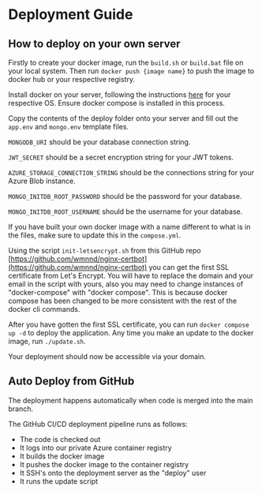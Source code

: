 # Deployment Guide

## How to deploy on your own server

Firstly to create your docker image, run the `build.sh` or `build.bat` file on your local system. Then run `docker push {image name}` to push the image to docker hub or your respective registry.

Install docker on your server, following the instructions [here](https://docs.docker.com/engine/install/) for your respective OS. Ensure docker compose is installed in this process.

Copy the contents of the deploy folder onto your server and fill out the `app.env` and `mongo.env` template files.

`MONGODB_URI` should be your database connection string.

`JWT_SECRET` should be a secret encryption string for your JWT tokens.

`AZURE_STORAGE_CONNECTION_STRING` should be the connections string for your Azure Blob instance.

`MONGO_INITDB_ROOT_PASSWORD` should be the password for your database.

`MONGO_INITDB_ROOT_USERNAME` should be the username for your database.

If you have built your own docker image with a name different to what is in the files, make sure to update this in the `compose.yml`.

Using the script `init-letsencrypt.sh` from this GitHub repo [https://github.com/wmnnd/nginx-certbot](https://github.com/wmnnd/nginx-certbot) you can get the first SSL certificate from Let's Encrypt. You will have to replace the domain and your email in the script with yours, also you may need to change instances of "docker-compose" with "docker compose". This is because docker compose has been changed to be more consistent with the rest of the docker cli commands.

After you have gotten the first SSL certificate, you can run `docker compose up -d` to deploy the application. Any time you make an update to the docker image, run `./update.sh`.

Your deployment should now be accessible via your domain.

## Auto Deploy from GitHub

The deployment happens automatically when code is merged into the main branch.

The GitHub CI/CD deployment pipeline runs as follows:

- The code is checked out
- It logs into our private Azure container registry
- It builds the docker image
- It pushes the docker image to the container registry
- It SSH's onto the deployment server as the "deploy" user
- It runs the update script
